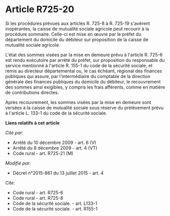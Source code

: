 # Article R725-20

Si les procédures prévues aux articles R. 725-8 à R. 725-19 s'avèrent inopérantes, la caisse de mutualité sociale agricole
peut recourir à la procédure sommaire. Celle-ci est mise en œuvre par le préfet du département du domicile du débiteur sur
proposition de la caisse de mutualité sociale agricole. 

L'état des sommes visées par la mise en demeure prévu à l'article R. 725-6 est rendu exécutoire par arrêté du préfet, sur
proposition du responsable du service mentionné à l'article R. 155-1 du code de la sécurité sociale, et remis au directeur
départemental ou, le cas échéant, régional des finances publiques qui assure, par l'intermédiaire du comptable de la
direction générale des finances publiques du domicile du débiteur, le recouvrement des sommes ainsi exigibles, y compris les
frais afférents, comme en matière de contributions directes. 

Après recouvrement, les sommes visées par la mise en demeure sont versées à la caisse de mutualité sociale sous réserve du
prélèvement prévu à l'article L. 133-1 du code de la sécurité sociale.

**Liens relatifs à cet article**

_Cité par_:

  - Arrêté du 10 décembre 2009 - art. 6 (V)
  - Arrêté du 8 décembre 2009 - art. 4 (VT)
  - Code rural - art. R725-21 (M)

_Modifié par_:

  - Décret n°2015-861 du 13 juillet 2015 - art. 4

_Cite_:

  - Code rural - art. R725-6
  - Code rural - art. R725-8
  - Code de la sécurité sociale. - art. L133-1
  - Code de la sécurité sociale. - art. R155-1
